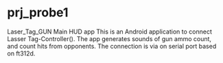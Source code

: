 # prj_probe1
Laser_Tag_GUN Main HUD app
 This is an Android application to connect Lasser Tag-Controller(). 
 The app generates sounds of gun ammo count, and count hits from opponents.
 The connection is via on serial port based on ft312d.
